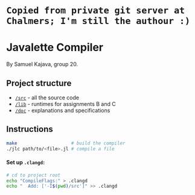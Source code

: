 # `Copied from private git server at Chalmers; I'm still the authour :)`

# Javalette Compiler

By Samuel Kajava, group 20.

## Project structure

- [`/src`](./src) - all the source code
- [`/lib`](./lib) - runtimes for assignments B and C
- [`/doc`](./doc) - explanations and specifications

## Instructions

```bash
make                    # build the compiler
./jlc path/to/<file>.jl # compile a file
```

#### Set up `.clangd`:

```bash
# cd to project root
echo "CompileFlags:" > .clangd
echo "  Add: ['-I$(pwd)/src']" >> .clangd
```
